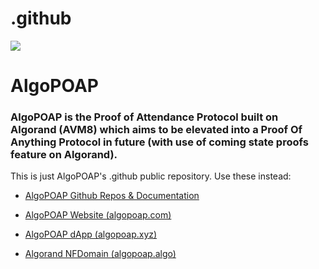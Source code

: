 # .github
![](https://avatars.githubusercontent.com/u/106061767?s=96&v=4)
# AlgoPOAP
### **AlgoPOAP** is the Proof of Attendance Protocol built on Algorand (AVM8) which aims to be elevated into a Proof Of Anything Protocol in future (with use of coming state proofs feature on Algorand).
This is just AlgoPOAP's .github public repository. Use these instead:

- [AlgoPOAP Github Repos & Documentation](https://github.com/AlgoPOAP)

- [AlgoPOAP Website (algopoap.com)](https://algopoap.com)

- [AlgoPOAP dApp (algopoap.xyz)](https://algopoap.xyz)
 
- [Algorand NFDomain (algopoap.algo)](https://algopoap.algo.xyz)



